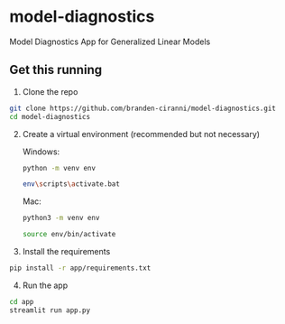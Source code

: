 # model-diagnostics
Model Diagnostics App for Generalized Linear Models

## Get this running

1. Clone the repo
  ```zsh
  git clone https://github.com/branden-ciranni/model-diagnostics.git
  cd model-diagnostics
  ```

2. Create a virtual environment (recommended but not necessary)

    Windows:

      ```zsh
      python -m venv env

      env\scripts\activate.bat
      ```

    Mac:

      ```zsh
      python3 -m venv env

      source env/bin/activate
      ```
  
3. Install the requirements
  ``` zsh
  pip install -r app/requirements.txt
  ```
  
4. Run the app
  ```zsh
  cd app
  streamlit run app.py
  ```
